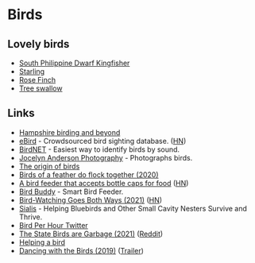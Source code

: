 # Birds

## Lovely birds

- [South Philippine Dwarf Kingfisher](https://twitter.com/StrangeFactoid/status/1326766923703586822)
- [Starling](https://twitter.com/SketchesbyBoze/status/1366937615723864066)
- [Rose Finch](https://twitter.com/Iconawrites/status/1384958351294046208)
- [Tree swallow](https://twitter.com/GlenGrambo/status/1395550872680153089)

## Links

- [Hampshire birding and beyond](http://hampshirebirding.blogspot.com/)
- [eBird](https://ebird.org/home) - Crowdsourced bird sighting database. ([HN](https://news.ycombinator.com/item?id=24989094))
- [BirdNET](https://birdnet.cornell.edu/) - Easiest way to identify birds by sound.
- [Jocelyn Anderson Photography](https://jocelynandersonphotographyshop.com/) - Photographs birds.
- [The origin of birds](https://evolution.berkeley.edu/evolibrary/article/evograms_06)
- [Birds of a feather do flock together (2020)](https://phys.org/news/2020-11-birds-feather-flock.html)
- [A bird feeder that accepts bottle caps for food](https://www.boredpanda.com/magpies-recycling-machine-bottle-caps/) ([HN](https://news.ycombinator.com/item?id=25180662))
- [Bird Buddy](https://mybirdbuddy.com/) - Smart Bird Feeder.
- [Bird-Watching Goes Both Ways (2021)](https://www.altaonline.com/dispatches/a34762846/los-angeles-bird-watching-jason-g-goldman/) ([HN](https://news.ycombinator.com/item?id=26230862))
- [Sialis](http://www.sialis.org/index.html) - Helping Bluebirds and Other Small Cavity Nesters Survive and Thrive.
- [Bird Per Hour Twitter](https://twitter.com/BirdPerHour)
- [The State Birds are Garbage (2021)](https://www.youtube.com/watch?v=JAZI5GcPm8c) ([Reddit](https://www.reddit.com/r/videos/comments/lw4xtq/the_state_birds_are_garbage/))
- [Helping a bird](https://twitter.com/Fizzygrrl/status/1370209351344922626)
- [Dancing with the Birds (2019)](https://letterboxd.com/film/dancing-with-the-birds/) ([Trailer](https://www.youtube.com/watch?v=i6po8dWuvCI))
